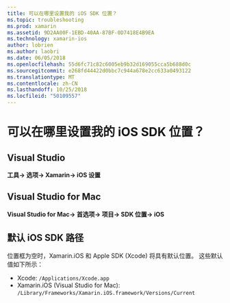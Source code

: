 ```yaml
---
title: 可以在哪里设置我的 iOS SDK 位置？
ms.topic: troubleshooting
ms.prod: xamarin
ms.assetid: 9D2AA00F-1EBD-40AA-87BF-0D7418E4B9EA
ms.technology: xamarin-ios
author: lobrien
ms.author: laobri
ms.date: 06/05/2018
ms.openlocfilehash: 55d6fc71c82c6005eb9b32d169055cca5b688d0c
ms.sourcegitcommit: e268fd44422d0bbc7c944a678e2cc633a0493122
ms.translationtype: MT
ms.contentlocale: zh-CN
ms.lasthandoff: 10/25/2018
ms.locfileid: "50109557"
---
```

# <a name="where-can-i-set-my-ios-sdk-locations"></a>可以在哪里设置我的 iOS SDK 位置？

## <a name="visual-studio"></a>Visual Studio

**工具-> 选项-> Xamarin-> iOS 设置**

## <a name="visual-studio-for-mac"></a>Visual Studio for Mac

**Visual Studio for Mac-> 首选项-> 项目-> SDK 位置-> iOS**

## <a name="default-ios-sdk-paths"></a>默认 iOS SDK 路径

位置框为空时，Xamarin.iOS 和 Apple SDK (Xcode) 将具有默认位置。 这些默认值如下所示：

- Xcode: `/Applications/Xcode.app`
- Xamarin.iOS (Visual Studio for Mac): `/Library/Frameworks/Xamarin.iOS.framework/Versions/Current`

